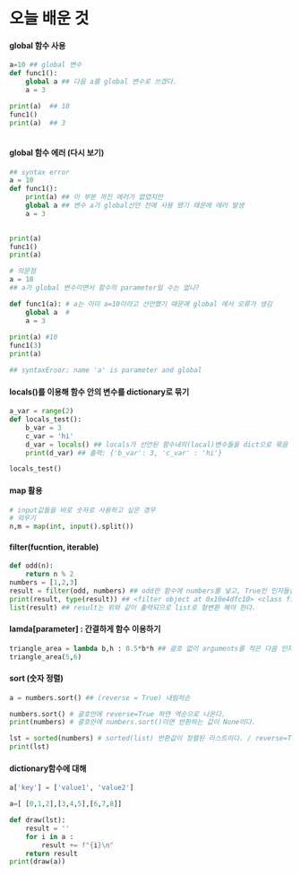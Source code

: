 # 오늘 배운 것 

#### global 함수 사용

```python
a=10 ## global 변수 
def func1():
    global a ## 다음 a를 global 변수로 쓰겠다.
    a = 3

print(a)  ## 10
func1() 
print(a)  ## 3
	
```

#### global 함수 에러  (다시 보기)

```python
## syntax error
a = 10
def func1():
    print(a) ## 이 부분 까진 에러가 없었지만  	
    global a ## 변수 a가 global선언 전에 사용 됐기 때문에 에러 발생
    a = 3
    

print(a)
func1()
print(a)
```

```python
# 의문점
a = 10
## a가 global 변수이면서 함수의 parameter일 수는 없나?  

def func1(a): # a는 이미 a=10이라고 선언했기 때문에 global 에서 오류가 생김
    global a  # 
    a = 3
    
print(a) #10
func1(3)
print(a)

## syntaxEroor: name 'a' is parameter and global
```

#### locals()를 이용해 함수 안의 변수를 dictionary로 묶기

```python
a_var = range(2)
def locals_test():
    b_var = 3
    c_var = 'hi'
    d_var = locals() ## locals가 선언된 함수내의(local)변수들을 dict으로 묶음
    print(d_var) ## 출력: {'b_var': 3, 'c_var' : 'hi'}

locals_test()
```

#### map 활용

```python
# input값들을 바로 숫자로 사용하고 싶은 경우
# 외우기
n,m = map(int, input().split())
```

#### filter(fucntion, iterable)

```python
def odd(n):
    return n % 2
numbers = [1,2,3]
result = filter(odd, numbers) ## odd란 함수에 numbers를 넣고, True인 인자들을 result에 넣겠다.
print(result, type(result)) ## <filter object at 0x10e4dfc10> <class filter>
list(result) ## result는 위와 같이 출력되므로 list로 형변환 해야 한다. 
```

#### lamda[parameter] : 간결하게 함수 이용하기

```python
triangle_area = lambda b,h : 0.5*b*h ## 괄호 없이 arguments를 적은 다음 인자를 어떻게 활용할지 
triangle_area(5,6)
```



#### sort (숫자 정렬)

```python
a = numbers.sort() ## (reverse = True) 내림차순

numbers.sort() # 괄호안에 reverse=True 하면 역순으로 나온다.
print(numbers) # 괄호안에 numbers.sort()이면 반환하는 값이 None이다. 

lst = sorted(numbers) # sorted(list) 반환값이 정렬된 리스트이다. / reverse=True 하면 역순으로 나온다.
print(lst)

```

#### dictionary함수에 대해

```python
a['key'] = ['value1', 'value2']
```

```python
a=[ [0,1,2],[3,4,5],[6,7,8]]

def draw(lst):
    result = ''
    for i in a :
        result += f"{i}\n"
    return result
print(draw(a))
```

​	
